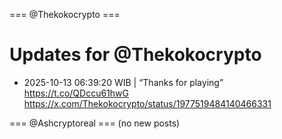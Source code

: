 === @Thekokocrypto ===

# Updates for @Thekokocrypto

- 2025-10-13 06:39:20 WIB | “Thanks for playing” https://t.co/QDccu61hwG
  https://x.com/Thekokocrypto/status/1977519484140466331

=== @Ashcryptoreal ===
(no new posts)

